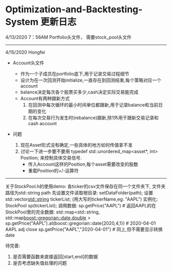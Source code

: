 # Optimization-and-Backtesting-System 更新日志
4/13/2020 7：56AM
Portfolio头文件， 需要stock_pool头文件

----------------------
4/15/2020 Hongfei
- Account头文件
    + 作为一个子成员在portfolio底下,用于记录交易过程细节
    + 设计为在一次回测开始initialize,一直存在到回测结束,每个策略对应一个account
    + balance决定每次各个股票买多少,cash决定实际交易能完成
    + Account有两种跟新方式
        1. 在回测中每次循环的最小时间单位都跟新,用于记录balance和当前日期的变化
        2. 在每次交易行为发生时(rebalance)跟新,除1外用于跟新交易记录和cash account

- 问题
    1. 现在Asset形式没有确定,一些具体的地方如何传值拿不准
    2. 讨论一下进一步要不要用 typedef std::unordered_map<asset*, int> Position; 来控制具体交易信号.
        - 传入Account这样的Position,每个asset需要改变的股数
        - 重载Position的+/-运算符

----------------------
关于StockPool.h的使用demo:
各ticker的csv文件保存在同一个文件夹下, 文件夹路径为std::string path
先设置文件读取根目录: setDataFolder(path);
设置std::vector<std::string> tickerList; (用大写的tickerName,eg: "AAPL")
实例化: StockPool sp(tickerList);
调用数据:
   sp.getPrice("AAPL") # 返回AAPL的在StockPool里的完全数据:  std::map<std::string, std::map<boost::gregorian::date,double> >
   sp.getPrice("AAPL").at(boost::gregorian::date{2020,4,1}) # 2020-04-01 AAPL adj close
   sp.getPrice("AAPL","2020-04-01") # 同上,但不需要显示转换date
   
待完善:
1) 是否需要函数来直接返回[start,end]的数据
2) 是否考虑缺失值处理的问题
